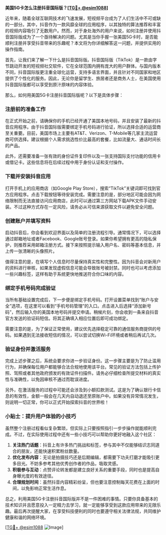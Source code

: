 **美国5G卡怎么注册抖音国际版？[[TG💪+ @esim1088](https://t.me/s/esim1088)]**

近年来，随着全球互联网技术的飞速发展，短视频平台成为了人们生活中不可或缺的一部分。其中，抖音作为一款风靡全球的应用程序，以其独特的算法推荐和丰富的视频内容吸引了无数用户。然而，对于身处海外的用户来说，如何注册并使用抖音国际版成为了一个亟待解决的问题。尤其是当你手握一张美国5G卡时，是否能顺利注册并享受抖音带来的乐趣呢？本文将为你详细解答这一问题，并提供实用的操作指南。

首先，让我们来了解一下什么是抖音国际版。抖音国际版（TikTok）是一款由字节跳动开发的短视频社交软件，它在全球范围内拥有庞大的用户群体。与国内版本不同，抖音国际版更注重全球化运营，支持多语言界面，并且针对不同国家和地区提供了个性化的服务。因此，无论你是留学生、旅居者还是商务人士，在美国使用抖音国际版都可以享受到原汁原味的内容体验。

那么，如何用美国5G卡注册抖音国际版呢？以下是具体步骤：

### 注册前的准备工作

在正式开始之前，请确保你的手机已经开通了美国本地号码，并且安装了最新的抖音应用程序。由于抖音国际版需要绑定手机号码进行验证，所以选择合适的运营商至关重要。目前，美国市场上主要有AT&T、Verizon、T-Mobile等几家主流运营商可供选择。建议根据个人需求挑选性价比最高的套餐，比如流量大、通话时间长的产品。

此外，还需要准备一张有效的身份证件复印件以及一张支持国际支付功能的信用卡或借记卡。这些信息将在后续过程中用于身份认证和支付操作。

### 下载并安装抖音应用

打开手机上的应用商店（如Google Play Store），搜索“TikTok”关键词即可找到官方应用程序。点击下载按钮等待安装完成。需要注意的是，部分地区可能会因为网络限制而无法直接访问应用商店，此时可以通过第三方网站下载APK文件手动安装。不过这种方式存在一定风险，请务必从可信来源获取文件以避免安全问题。

### 创建账户并填写资料

启动抖音后，你会看到欢迎界面以及简单的注册流程引导。通常情况下，可以选择通过邮箱地址或者Facebook、Google账号登录。如果你希望拥有更高的隐私保护，则推荐采用邮箱注册方式。接下来按照提示输入用户名、密码等基本信息，并上传一张清晰的头像照片。

值得注意的是，在填写个人信息时尽量保持真实性和完整性。因为抖音会对新用户的资料进行审核，如果发现虚假信息可能会导致账号被封禁。同时也可以考虑添加一些兴趣标签，这样有助于系统更快地推送符合你口味的内容。

### 绑定手机号码完成验证

当所有基础设置完成后，下一步便是绑定手机号码。打开设置菜单找到“账户与安全”选项，在这里可以看到“手机号码管理”的入口。点击进入后选择“添加新号码”，然后输入你的美国本地号码并提交申请。稍候片刻，你会收到一条来自抖音官方发送的验证码短信。将其正确填入相应位置后即可成功绑定。

需要注意的是，为了保证正常使用，建议优先选择稳定可靠的通信服务商提供的号码。如果遇到无法接收短信的情况，可以尝试切换Wi-Fi环境或者稍后再试几次。

### 验证身份并激活服务

完成上述步骤之后，系统会要求你进一步验证身份。这一步骤主要是为了防止滥用行为，并确保每位用户都能够合法合规地使用该平台。常见的验证方法包括上传护照、驾照或者其他政府颁发的有效证件扫描件。请务必仔细检查所提交材料的真实性与准确性，以免因审核不通过而耽误进度。

另外，在激活服务的过程中可能还会涉及到小额扣款测试。这是为了确认银行卡信息的有效性，金额一般会在几天内自动退还至原账户中。如果没有异常情况发生，则说明一切正常，你可以正式开始探索抖音的世界啦！

### 小贴士：提升用户体验的小技巧

虽然整个注册过程看似复杂繁琐，但实际上只要按照指引一步步操作就能顺利完成。不过，在实际使用过程中还有一些小技巧可以帮助你更好地融入这个社区：

1. **关注热门话题**：抖音上有许多热门挑战和标签，参与其中不仅能够结识志同道合的朋友，还能快速积累粉丝数量。
2. **优化发布内容**：无论是拍摄技巧还是后期编辑，都需要下功夫打磨才能吸引更多目光。不妨多参考其他优秀创作者的作品，吸取灵感。
3. **积极参与互动**：点赞评论转发都是建立良好关系的重要手段，同时也是提高自身曝光度的有效途径。
4. **合理规划时间**：虽然抖音内容精彩纷呈，但也要注意控制每天花费在上面的时间，以免影响正常生活作息。

总之，利用美国5G卡注册抖音国际版并不是一件困难的事情。只要你具备基本的技术知识并且愿意投入一定精力去学习，就一定能够享受到这款应用带来的无限乐趣。最后再次提醒大家，在享受科技便利的同时也要遵守相关法律法规，共同维护健康和谐的网络环境。

[[TG💪+ @esim1088](https://t.me/s/esim1088) ![Image](https://i.postimg.cc/4NQfJmqS/Snipaste-2025-05-13-00-14-12.png)]